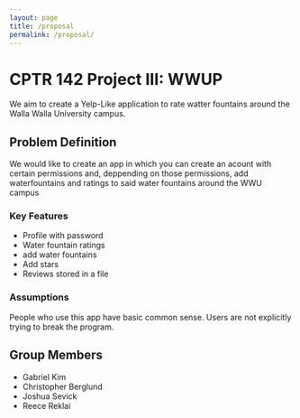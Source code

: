 ```yaml
---
layout: page
title: /proposal
permalink: /proposal/
---
```


# CPTR 142 Project III: WWUP

We aim to create a Yelp-Like application to rate watter fountains around the Walla Walla University campus.

## Problem Definition

We would like to create an app in which you can create an acount with certain 
permissions and, deppending on those permissions, add waterfountains and ratings 
to said water fountains around the WWU campus

### Key Features

* Profile with password
* Water fountain ratings
* add water fountains
* Add stars
* Reviews stored in a file

### Assumptions

People who use this app have basic common sense.
Users are not explicitly trying to break the program.

## Group Members

* Gabriel Kim
* Christopher Berglund
* Joshua Sevick
* Reece Reklai
